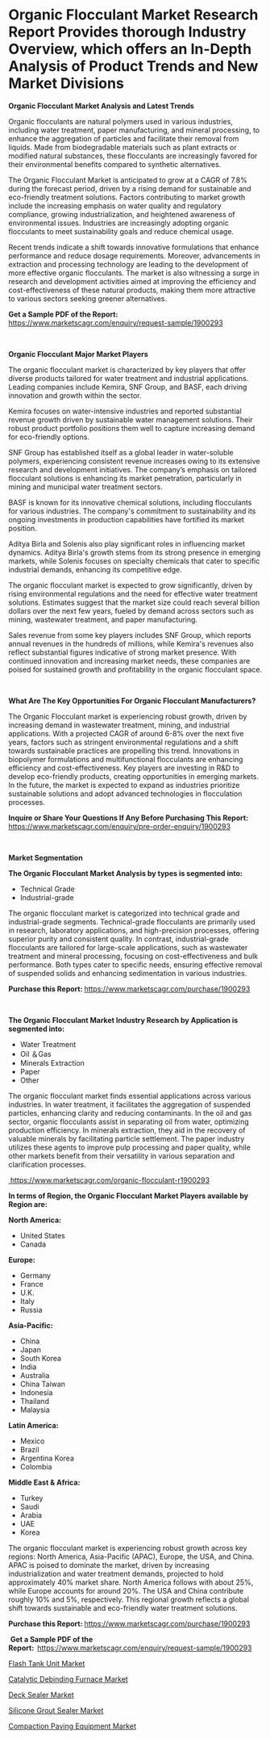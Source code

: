 <p><h1>Organic Flocculant Market Research Report Provides thorough Industry Overview, which offers an In-Depth Analysis of Product Trends and New Market Divisions</h1></p><p><strong>Organic Flocculant Market Analysis and Latest Trends</strong></p>
<p><p>Organic flocculants are natural polymers used in various industries, including water treatment, paper manufacturing, and mineral processing, to enhance the aggregation of particles and facilitate their removal from liquids. Made from biodegradable materials such as plant extracts or modified natural substances, these flocculants are increasingly favored for their environmental benefits compared to synthetic alternatives. </p><p>The Organic Flocculant Market is anticipated to grow at a CAGR of 7.8% during the forecast period, driven by a rising demand for sustainable and eco-friendly treatment solutions. Factors contributing to market growth include the increasing emphasis on water quality and regulatory compliance, growing industrialization, and heightened awareness of environmental issues. Industries are increasingly adopting organic flocculants to meet sustainability goals and reduce chemical usage.</p><p>Recent trends indicate a shift towards innovative formulations that enhance performance and reduce dosage requirements. Moreover, advancements in extraction and processing technology are leading to the development of more effective organic flocculants. The market is also witnessing a surge in research and development activities aimed at improving the efficiency and cost-effectiveness of these natural products, making them more attractive to various sectors seeking greener alternatives.</p></p>
<p><strong>Get a Sample PDF of the Report:&nbsp;</strong> <a href="https://www.marketscagr.com/enquiry/request-sample/1900293?utm_campaign=2012&utm_medium=2&utm_source=Github&utm_content=ia&utm_term=02042025&utm_id=organic-flocculant">https://www.marketscagr.com/enquiry/request-sample/1900293</a></p>
<p>&nbsp;</p>
<p><strong>Organic Flocculant Major Market Players</strong></p>
<p><p>The organic flocculant market is characterized by key players that offer diverse products tailored for water treatment and industrial applications. Leading companies include Kemira, SNF Group, and BASF, each driving innovation and growth within the sector.</p><p>Kemira focuses on water-intensive industries and reported substantial revenue growth driven by sustainable water management solutions. Their robust product portfolio positions them well to capture increasing demand for eco-friendly options.</p><p>SNF Group has established itself as a global leader in water-soluble polymers, experiencing consistent revenue increases owing to its extensive research and development initiatives. The company’s emphasis on tailored flocculant solutions is enhancing its market penetration, particularly in mining and municipal water treatment sectors.</p><p>BASF is known for its innovative chemical solutions, including flocculants for various industries. The company's commitment to sustainability and its ongoing investments in production capabilities have fortified its market position.</p><p>Aditya Birla and Solenis also play significant roles in influencing market dynamics. Aditya Birla's growth stems from its strong presence in emerging markets, while Solenis focuses on specialty chemicals that cater to specific industrial demands, enhancing its competitive edge.</p><p>The organic flocculant market is expected to grow significantly, driven by rising environmental regulations and the need for effective water treatment solutions. Estimates suggest that the market size could reach several billion dollars over the next few years, fueled by demand across sectors such as mining, wastewater treatment, and paper manufacturing.</p><p>Sales revenue from some key players includes SNF Group, which reports annual revenues in the hundreds of millions, while Kemira's revenues also reflect substantial figures indicative of strong market presence. With continued innovation and increasing market needs, these companies are poised for sustained growth and profitability in the organic flocculant space.</p></p>
<p>&nbsp;</p>
<p><strong>What Are The Key Opportunities For Organic Flocculant Manufacturers?</strong></p>
<p><p>The Organic Flocculant market is experiencing robust growth, driven by increasing demand in wastewater treatment, mining, and industrial applications. With a projected CAGR of around 6-8% over the next five years, factors such as stringent environmental regulations and a shift towards sustainable practices are propelling this trend. Innovations in biopolymer formulations and multifunctional flocculants are enhancing efficiency and cost-effectiveness. Key players are investing in R&D to develop eco-friendly products, creating opportunities in emerging markets. In the future, the market is expected to expand as industries prioritize sustainable solutions and adopt advanced technologies in flocculation processes.</p></p>
<p><strong>Inquire or Share Your Questions If Any Before Purchasing This Report:</strong> <a href="https://www.marketscagr.com/enquiry/pre-order-enquiry/1900293?utm_campaign=2012&utm_medium=2&utm_source=Github&utm_content=ia&utm_term=02042025&utm_id=organic-flocculant">https://www.marketscagr.com/enquiry/pre-order-enquiry/1900293</a></p>
<p>&nbsp;</p>
<p><strong>Market Segmentation</strong></p>
<p><strong>The Organic Flocculant Market Analysis by types is segmented into:</strong></p>
<p><ul><li>Technical Grade</li><li>Industrial-grade</li></ul></p>
<p><p>The organic flocculant market is categorized into technical grade and industrial-grade segments. Technical-grade flocculants are primarily used in research, laboratory applications, and high-precision processes, offering superior purity and consistent quality. In contrast, industrial-grade flocculants are tailored for large-scale applications, such as wastewater treatment and mineral processing, focusing on cost-effectiveness and bulk performance. Both types cater to specific needs, ensuring effective removal of suspended solids and enhancing sedimentation in various industries.</p></p>
<p><strong>Purchase this Report:&nbsp;</strong><a href="https://www.marketscagr.com/purchase/1900293?utm_campaign=2012&utm_medium=2&utm_source=Github&utm_content=ia&utm_term=02042025&utm_id=organic-flocculant">https://www.marketscagr.com/purchase/1900293</a></p>
<p>&nbsp;</p>
<p><strong>The Organic Flocculant Market Industry Research by Application is segmented into:</strong></p>
<p><ul><li>Water Treatment</li><li>Oil ＆Gas</li><li>Minerals Extraction</li><li>Paper</li><li>Other</li></ul></p>
<p><p>The organic flocculant market finds essential applications across various industries. In water treatment, it facilitates the aggregation of suspended particles, enhancing clarity and reducing contaminants. In the oil and gas sector, organic flocculants assist in separating oil from water, optimizing production efficiency. In minerals extraction, they aid in the recovery of valuable minerals by facilitating particle settlement. The paper industry utilizes these agents to improve pulp processing and paper quality, while other markets benefit from their versatility in various separation and clarification processes.</p></p>
<p><a href="https://www.marketscagr.com/organic-flocculant-r1900293?utm_campaign=2012&utm_medium=2&utm_source=Github&utm_content=ia&utm_term=02042025&utm_id=organic-flocculant">&nbsp;https://www.marketscagr.com/organic-flocculant-r1900293</a></p>
<p><strong>In terms of Region, the Organic Flocculant Market Players available by Region are:</strong></p>
<p>
    <p> <strong> North America: </strong>
        <ul>
            <li>United States</li>
            <li>Canada</li>
        </ul>
        </p> 
    <p> <strong> Europe: </strong>
        <ul>
            <li>Germany</li>
            <li>France</li>
            <li>U.K.</li>
            <li>Italy</li>
            <li>Russia</li>
        </ul>
        </p> 
    <p> <strong> Asia-Pacific: </strong>
        <ul>
            <li>China</li>
            <li>Japan</li>
            <li>South Korea</li>
            <li>India</li>
            <li>Australia</li>
            <li>China Taiwan</li>
            <li>Indonesia</li>
            <li>Thailand</li>
            <li>Malaysia</li>
        </ul>
        </p> 
    <p> <strong> Latin America: </strong>
        <ul>
            <li>Mexico</li>
            <li>Brazil</li>
            <li>Argentina Korea</li>
            <li>Colombia</li>
        </ul>
        </p> 
    <p> <strong> Middle East & Africa: </strong>
        <ul>
            <li>Turkey</li>
            <li>Saudi</li>
            <li>Arabia</li>
            <li>UAE</li>
            <li>Korea</li>
        </ul>
    </p>
    </p>
<p><p>The organic flocculant market is experiencing robust growth across key regions: North America, Asia-Pacific (APAC), Europe, the USA, and China. APAC is poised to dominate the market, driven by increasing industrialization and water treatment demands, projected to hold approximately 40% market share. North America follows with about 25%, while Europe accounts for around 20%. The USA and China contribute roughly 10% and 5%, respectively. This regional growth reflects a global shift towards sustainable and eco-friendly water treatment solutions.</p></p>
<p><strong>Purchase this Report: </strong><a href="https://www.marketscagr.com/purchase/1900293?utm_campaign=2012&utm_medium=2&utm_source=Github&utm_content=ia&utm_term=02042025&utm_id=organic-flocculant">https://www.marketscagr.com/purchase/1900293</a></p>
<p>&nbsp;<strong>Get a Sample PDF of the Report:&nbsp;&nbsp;</strong><a href="https://www.marketscagr.com/enquiry/request-sample/1900293?utm_campaign=2012&utm_medium=2&utm_source=Github&utm_content=ia&utm_term=02042025&utm_id=organic-flocculant">https://www.marketscagr.com/enquiry/request-sample/1900293</a></p>
<p><strong></strong></p>
<p><p><a href="https://www.linkedin.com/pulse/study-extensively-examines-flash-tank-unitmarket-size-terms-q93hc?utm_campaign=2012&utm_medium=2&utm_source=Github&utm_content=ia&utm_term=02042025&utm_id=organic-flocculant">Flash Tank Unit Market</a></p><p><a href="https://www.linkedin.com/pulse/catalytic-debinding-furnace-market-report-competitive-fezfe?utm_campaign=2012&utm_medium=2&utm_source=Github&utm_content=ia&utm_term=02042025&utm_id=organic-flocculant">Catalytic Debinding Furnace Market</a></p><p><a href="https://github.com/dubelsuehsik/Market-Research-Report-List-1/blob/main/deck-sealer-market.md?utm_campaign=2012&utm_medium=2&utm_source=Github&utm_content=ia&utm_term=02042025&utm_id=organic-flocculant">Deck Sealer Market</a></p><p><a href="https://github.com/rndwazeri/Market-Research-Report-List-1/blob/main/silicone-grout-sealer-market.md?utm_campaign=2012&utm_medium=2&utm_source=Github&utm_content=ia&utm_term=02042025&utm_id=organic-flocculant">Silicone Grout Sealer Market</a></p><p><a href="https://www.linkedin.com/pulse/compaction-paving-equipment-market-growth-analysis-predicts-s2w6c?utm_campaign=2012&utm_medium=2&utm_source=Github&utm_content=ia&utm_term=02042025&utm_id=organic-flocculant">Compaction Paving Equipment Market</a></p></p>
